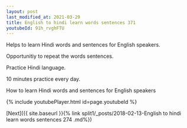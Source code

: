 ```yaml
---
layout: post
last_modified_at: 2021-03-29
title: English to hindi learn words sentences 371 
youtubeId: 91h_rvghFTU
---
```

 
 
Helps to learn Hindi words and sentences for English speakers.

Opportunitiy to repeat the words sentences. 

Practice Hindi language. 
 
10 minutes practice every day. 
 
How to learn Hindi words and sentences for English speakers 
 
{% include youtubePlayer.html id=page.youtubeId %}
 
 
[Next]({{ site.baseurl }}{% link  split1/_posts/2018-02-13-English to hindi learn words sentences 274 .md%})
 

